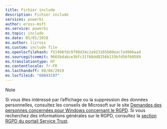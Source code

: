 ```yaml
---
title: Fichier include
description: Fichier include
services: powerbi
author: eross-msft
ms.service: powerbi
ms.topic: include
ms.date: 05/01/2018
ms.author: lizross
ms.custom: include file
ms.openlocfilehash: f51998fdc9799d34c2a923105b00eac7a9906aad
ms.sourcegitcommit: 9665bdabce3bfc31f68dd8256b135bfd56f60589
ms.translationtype: HT
ms.contentlocale: fr-FR
ms.lasthandoff: 08/06/2019
ms.locfileid: "68843197"
---
```

>[!Note]
>Si vous êtes intéressé par l’affichage ou la suppression des données personnelles, consultez les conseils de Microsoft sur le site [Demandes des personnes concernées pour Windows concernant le RGPD](https://docs.microsoft.com/microsoft-365/compliance/gdpr-dsr-windows). Si vous recherchez des informations générales sur le RGPD, consultez la [section RGPD du portail Service Trust](https://servicetrust.microsoft.com/ViewPage/GDPRGetStarted).

